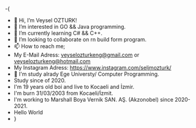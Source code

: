 -{
- 👋 Hi, I’m Veysel OZTURK!
- 👀 I’m interested in GO && Java programming.
- 🌱 I’m currently learning C# && C++.
- 💞️ I’m looking to collaborate on rn build form program.
- 📫 How to reach me; 
- My E-Mail Adress: veyselozturkeng@gmail.com or veyselozturkeng@hotmail.com
- My Instagram Adress: https://www.instagram.com/seljmozturk/
- 🏫 I'm study alrady Ege Universty/ Computer Programming.
- Study since of 2020.
- I'm 19 years old boi and live to Kocaeli and İzmir.
- I'm burn 31/03/2003 from Kocaeli/İzmit.
- I'm working to Marshall Boya Vernik SAN. AŞ. (Akzonobel) since 2020-2021.
- Hello World
- }

<!---
VeysellOZTURK/VeysellOZTURK is a ✨ special ✨ repository because its `README.md` (this file) appears on your GitHub profile.
You can click the Preview link to take a look at your changes.
--->
